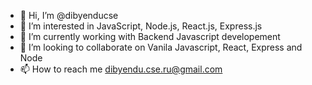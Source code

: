 - 👋 Hi, I’m @dibyenducse
- 👀 I’m interested in JavaScript, Node.js, React.js, Express.js
- 🌱 I’m currently working with Backend Javascript developement
- 💞️ I’m looking to collaborate on Vanila Javascript, React, Express and Node
- 📫 How to reach me dibyendu.cse.ru@gmail.com

<!---
dibyenducse/dibyenducse is a ✨ special ✨ repository because its `README.md` (this file) appears on your GitHub profile.
You can click the Preview link to take a look at your changes.
--->
